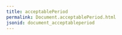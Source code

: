 ```yaml
---
title: acceptablePeriod
permalink: Document.acceptablePeriod.html
jsonid: document_acceptableperiod
---
```

